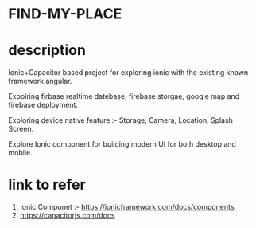 # FIND-MY-PLACE

# description

Ionic+Capacitor based project for exploring ionic with the existing known framework angular.

Expolring firbase realtime datebase, firebase storgae, google map and firebase deployment.

Exploring device native feature :- Storage, Camera, Location, Splash Screen.

Explore Ionic component for building modern UI for both desktop and mobile.

# link to refer

1. Ionic Componet :- https://ionicframework.com/docs/components
2. https://capacitorjs.com/docs
